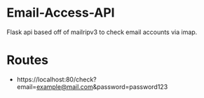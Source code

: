 # Email-Access-API
Flask api based off of mailripv3 to check email accounts via imap.

# Routes
- https://localhost:80/check?email=example@mail.com&password=password123
